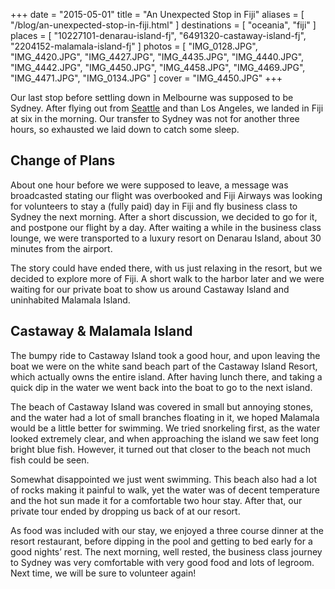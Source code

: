 +++
date    = "2015-05-01"
title   = "An Unexpected Stop in Fiji"
aliases = [ "/blog/an-unexpected-stop-in-fiji.html" ]
destinations = [ "oceania", "fiji" ]
places  = [
  "10227101-denarau-island-fj", "6491320-castaway-island-fj", "2204152-malamala-island-fj"
]
photos = [
  "IMG_0128.JPG", "IMG_4420.JPG", "IMG_4427.JPG", "IMG_4435.JPG", "IMG_4440.JPG",
  "IMG_4442.JPG", "IMG_4450.JPG", "IMG_4458.JPG", "IMG_4469.JPG", "IMG_4471.JPG",
  "IMG_0134.JPG"
]
cover = "IMG_4450.JPG"
+++

Our last stop before settling down in Melbourne was supposed to be Sydney. After flying out from [Seattle](/blog/cities-of-the-pacific-northwest.html) and than Los Angeles, we landed in Fiji at six in the morning. Our transfer to Sydney was not for another three hours, so exhausted we laid down to catch some sleep.
<!--more-->
## Change of Plans
About one hour before we were supposed to leave, a message was broadcasted stating our flight was overbooked and Fiji Airways was looking for volunteers to stay a (fully paid) day in Fiji and fly business class to Sydney the next morning. After a short discussion, we decided to go for it, and postpone our flight by a day. After waiting a while in the business class lounge, we were transported to a luxury resort on Denarau Island, about 30 minutes from the airport.

The story could have ended there, with us just relaxing in the resort, but we decided to explore more of Fiji. A short walk to the harbor later and we were waiting for our private boat to show us around Castaway Island and uninhabited Malamala Island.

## Castaway & Malamala Island
The bumpy ride to Castaway Island took a good hour, and upon leaving the boat we were on the white sand beach part of the Castaway Island Resort, which actually owns the entire island. After having lunch there, and taking a quick dip in the water we went back into the boat to go to the next island.

The beach of Castaway Island was covered in small but annoying stones, and the water had a lot of small branches floating in it, we hoped Malamala would be a little better for swimming. We tried snorkeling first, as the water looked extremely clear, and when approaching the island we saw feet long bright blue fish. However, it turned out that closer to the beach not much fish could be seen.

Somewhat disappointed we just went swimming. This beach also had a lot of rocks making it painful to walk, yet the water was of decent temperature and the hot sun made it for a comfortable two hour stay. After that, our private tour ended by dropping us back of at our resort.

As food was included with our stay, we enjoyed a three course dinner at the resort restaurant, before dipping in the pool and getting to bed early for a good nights’ rest. The next morning, well rested, the business class journey to Sydney was very comfortable with very good food and lots of legroom. Next time, we will be sure to volunteer again!
